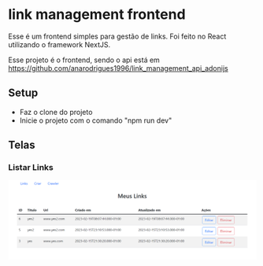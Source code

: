 # link management frontend
Esse é um frontend simples para gestão de links.
Foi feito no React utilizando o framework NextJS.

Esse projeto é o frontend, sendo o api
está em https://github.com/anarodrigues1996/link_management_api_adonijs

## Setup
- Faz o clone do projeto
- Inicie o projeto com o comando "npm run dev"


## Telas

### Listar Links
![listar links](/telas/list.png "[listar links")